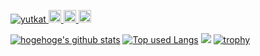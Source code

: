 

<p align="left"> 
  <a href="https://github.com/happy663/happy663/">
    <img src="https://komarev.com/ghpvc/?username=happy663" alt="yutkat" />
  </a>
<!--   <a href="http://twitter.com/Fafner_sou">
    <img height="20" src="https://img.shields.io/twitter/follow/Fafner_sou?label=Twitter&logo=twitter&style=flat" />
  </a> -->
  <a href="https://github.com/yutkat">
    <img height="20" src="https://img.shields.io/github/followers/happy663?label=follow&logo=github&style=flat" />
  </a>
  <a href="http://qiita.com/happy663">
    <img height="20" src="https://qiita-badge.apiapi.app/s/happy663/posts.svg" />
  </a>
  <//qiita.com/happy663">
    <img height="20" src="https://qiita-badge.apiapi.app/s/happy663/contributions.svg" />
  </a>
</p>
  
  
  [![hogehoge's github stats](https://github-readme-stats.vercel.app/api?username=happy663&hide=contribs&count_private=true&show_icons=true&theme=tokyonight)](https://github.com/happy663/)
[![Top used Langs](https://github-readme-stats.vercel.app/api/top-langs/?username=happy663&layout=compact&theme=tokyonight)](https://github.com/happy663/)
![](https://github-profile-summary-cards.vercel.app/api/cards/profile-details?username=happy663&theme=dracula)
[![trophy](https://github-profile-trophy.vercel.app/?username=happy663)](https://github.com/happy663/github-profile-trophy)







